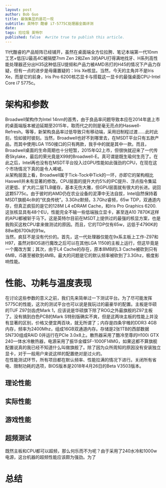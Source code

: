 ```yaml
---
layout: post
author: Bob Guo
title: 最强集显的昙花一现
subtitle: 英特尔 酷睿 i7-5775C处理器全面评测
date: 
tags: 捡垃圾 英特尔
published: false  #write true to publish this article.
---
```

11代酷睿的产品矩阵已经铺开，虽然在桌面端全方位拉胯、笔记本端第一代10nm工艺+低压U最高4C被隔壁7nm Zen 2和Zen 3的APU打得满地找牙、H系列高性能处理器还分出H35这种低压U提频和产品力被AMD吊打的H45的情况下产品力存疑，但有一点的进步是毋庸置疑的：Iris Xe核显。当然，今天的主角并不是Iris Xe，而是它的前身，Iris Pro 6200核芯显卡与搭载这一显卡的最强桌面CPU-Intel Core i7 5775c。
# 架构和参数
Broadwell架构作为Intel 14nm的首秀，由于良品率问题导致本应在2014年底上市的桌面端版本被迫延期至2015年，取而代之的则是毫无亮点的Haswell-Refresh。等等，新架构良品率过低导致只有移动端，采用旧制程过渡......此时此刻，恰如彼时彼刻。当然，Broadwell也好不到哪里去，在MSDT平台只有五款产品，而其中使用LGA 1150接口的只有两款，我手中的就是其中一款。而且，Broadwell桌面的生命周期也十分短暂，2015年Q2上市，但很快就迎来了一代传奇Skylake，最后的荣光竟是X99的Broadwell-E。真可谓是既生瑜何生亮了。在此之后，Intel再也没有在MSDT平台投入过GPU性能如此强劲的CPU，在现在这个市场情况下真的是令人唏嘘。  
从架构层面上看，Broadwell属于Tick-Tock中Tick的一环，亦即它的架构相比Haswell并未有显著的修改。CPU层面的提升大约5%的IPC提升、浮点指令集延迟更低、扩大的二层TLB缓存，基本无伤大雅，但GPU层面就有很大的长进。说回这颗5775c。由于彼时的AMD仍在农业设备的泥潭中无法自拔，Intel自然保持着MSDT旗舰4c8t的“优良传统”。3.3Ghz默频，3.7Ghz睿频，65w TDP，双通道内存，但真正疯狂的是它的128M L4 eDRAM Cache，和Iris Pro Graphics 6200.这张核显具有48个EU，性能完全不输一些低端独立显卡，甚至连A10 7870K这样的APU都被斩于马下。这是英特尔目前在MSDT上提供过的最强的核显方案，也是我购买这枚CPU拿来做测试的原因。而且，它的TDP仅有65w，远低于4790K的88w和6700k的91w。  
当然，疯狂不是没有代价的。首先，这一代处理器仅能在9x系主板上工作-Z97和H97，虽然对BIOS进行魔改之后可以在其他LGA 1150的主板上运行，但这毕竟是一个魔改方案；其次，由于L4 Cache的存在，原本8MB的L3 Cache被砍到只有6MB，i5甚至被砍到4MB。最大的问题是它的默认频率被砍到了3.3Ghz，极度影响性能。
# 性能、功耗与温度表现
在讨论这些参数的意义之前，我们先来简单过一下测试平台。为了尽可能发挥5775C的性能，这次的测试平台也可以说是我玩过的最豪华的配置。主板是华硕的TUF Z97剑齿虎Mark 1，应该说是华硕旗下除了ROG之外最旗舰的Z97主板了。没有搞到白色PCB的Mark S特别版确实不爽，但是这两块主板的性能上并没有显著的区别，价格又便宜两百块，就无所谓了；内存是四条宇帷的DDR3 4GB内存，频率为2400Mhz，组成16GB双通道内存。存储是2张1TB的西部数据SN730组成RAID 0并运行在PCIe 3.0x8上。散热器采用了酷冷至尊的H100i GTX 240一体水冷散热器，电源采用了振华金蝶SF-1000F14MG，如果这都不算旗舰配置说真的我已经不知道什么叫做旗舰了。除了因为众所周知的原因没有安装独立显卡，对于一般用户来说这样的配置绝对是过火的。  
在性能测试环节，所有项目都在默认频率、性能拉满的情况下进行。关闭所有省电、限制功耗的选项，BIOS版本是2018年4月26日的Beta V3503版本。
## 理论性能
## 实际性能
## 游戏性能
## 超频测试
既然主板和CPU都可以超频，那么何乐而不为呢？由于采用了240水冷和1000w电源，这台机器的超频性能应该颇为强劲。为了
# 总结